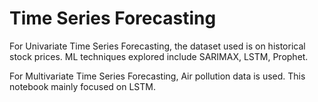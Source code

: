 # Time Series Forecasting

For Univariate Time Series Forecasting, the dataset used is on historical stock prices. ML techniques explored include SARIMAX, LSTM, Prophet.

For Multivariate Time Series Forecasting, Air pollution data is used. This notebook mainly focused on LSTM. 


